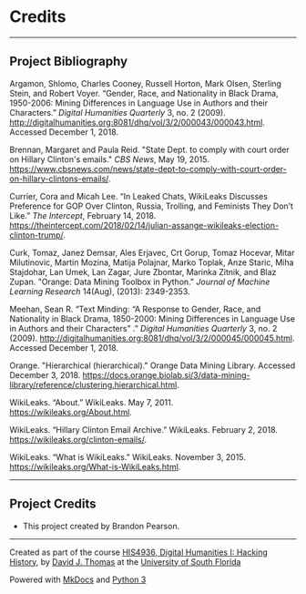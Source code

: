 # Credits

---

## Project Bibliography

Argamon, Shlomo, Charles Cooney, Russell Horton, Mark Olsen, Sterling Stein, and Robert Voyer. “Gender, Race, and Nationality in Black Drama, 1950-2006: Mining Differences in Language Use in Authors and their Characters.” _Digital Humanities Quarterly_ 3, no. 2 (2009). http://digitalhumanities.org:8081/dhq/vol/3/2/000043/000043.html. Accessed December 1, 2018.

Brennan, Margaret and Paula Reid. "State Dept. to comply with court order on Hillary Clinton's emails." _CBS News_, May 19, 2015. https://www.cbsnews.com/news/state-dept-to-comply-with-court-order-on-hillary-clintons-emails/.

Currier, Cora and Micah Lee. “In Leaked Chats, WikiLeaks Discusses Preference for GOP Over Clinton, Russia, Trolling, and Feminists They Don’t Like.” _The Intercept_, February 14, 2018. https://theintercept.com/2018/02/14/julian-assange-wikileaks-election-clinton-trump/.

Curk, Tomaz, Janez Demsar, Ales Erjavec, Crt Gorup, Tomaz Hocevar, Mitar Milutinovic, Martin Mozina, Matija Polajnar, Marko Toplak, Anze Staric, Miha Stajdohar, Lan Umek, Lan Zagar, Jure Zbontar, Marinka Zitnik, and Blaz Zupan. "Orange: Data Mining Toolbox in Python." _Journal of Machine Learning Research_ 14(Aug), (2013): 2349-2353. 

Meehan, Sean R. “Text Minding: “A Response to Gender, Race, and Nationality in Black Drama, 1850-2000: Mining Differences in Language Use in Authors and their Characters” .” _Digital Humanities Quarterly_ 3, no. 2 (2009). http://digitalhumanities.org:8081/dhq/vol/3/2/000045/000045.html. Accessed December 1, 2018.

Orange. "Hierarchical (hierarchical)." Orange Data Mining Library. Accessed December 3, 2018. https://docs.orange.biolab.si/3/data-mining-library/reference/clustering.hierarchical.html.

WikiLeaks. “About.” WikiLeaks. May 7, 2011. https://wikileaks.org/About.html.

WikiLeaks. “Hillary Clinton Email Archive.” WikiLeaks. February 2, 2018. https://wikileaks.org/clinton-emails/.

WikiLeaks. “What is WikiLeaks.” WikiLeaks. November 3, 2015. https://wikileaks.org/What-is-WikiLeaks.html.

---

## Project Credits

* This project created by Brandon Pearson.


---

Created as part of the course [HIS4936, Digital Humanities I: Hacking History](https://hacking-history.readthedocs.io), by [David J. Thomas](https://github.com/thePortus) at the [University of South Florida](https://www.usf.edu)

Powered with [MkDocs](https://mkdocs.org) and [Python 3](https://python.org)

